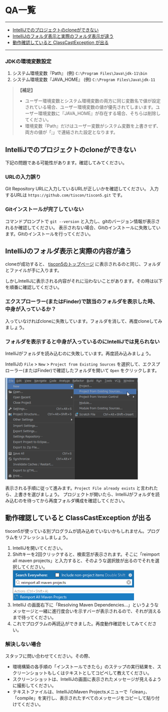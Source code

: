 # QA一覧

***
* [IntelliJでのプロジェクトのcloneができない](#intellijでのプロジェクトのcloneができない)
* [IntelliJのフォルダ表示と実際のフォルダ表示が違う](#intellijのフォルダ表示と実際の内容が違う)
* [動作確認していると ClassCastException が出る](#動作確認していると-classcastexception-が出る)

***


### JDKの環境変数設定
1. システム環境変数『Path』 (例) `C:\Program Files\Java\jdk-11\bin`
1. システム環境変数『JAVA_HOME』 (例) `C:\Program Files\Java\jdk-11`

> **【補足】**
> * ユーザー環境変数とシステム環境変数の両方に同じ変数名で値が設定されている場合、ユーザー環境変数の値が優先されてしまいます。ユーザー環境変数に『JAVA_HOME』が存在する場合、そちらは削除してください。
> * 環境変数『Path』だけはユーザー変数がシステム変数を上書きせず、両方の値が「;」で連結された設定となります。

## IntelliJでのプロジェクトのcloneができない
下記の問題である可能性があります。確認してみてください。

### URLの入力誤り
Git Repository URLに入力しているURLが正しいかを確認してください。
入力するURLは `https://github.com/tiscon/tiscon5.git` です。

### Gitインストールが完了していない
コマンドプロンプトで `git --version` と入力し、gitのバージョン情報が表示されるか確認してください。
表示されない場合、Gitのインストールに失敗しています。Gitのインストールを行ってください。

## IntelliJのフォルダ表示と実際の内容が違う
cloneが成功すると、 [tiscon5のトップページ](https://github.com/tiscon/tiscon5) に表示されるのと同じ、フォルダとファイルが手に入ります。

しかしIntelliJに表示される内容がそれに沿わないことがあります。その時は以下を順番に確認してください。

### エクスプローラー(またはFinder)で該当のフォルダを表示した時、中身が入っているか？
入っていなければcloneに失敗しています。フォルダを消して、再度cloneしてみましょう。

### フォルダを表示すると中身が入っているのにIntelliJでは見られない
IntelliJがフォルダを読み込むのに失敗しています。再度読み込みましょう。

IntelliJの `File` > `New` > `Project from Existing Sources` を選択して、エクスプローラー(またはFinder)で確認したフォルダを開いて `Open` をクリックします。

![new project from existing sources](../image/intellij_new_project-from-existing-sources.png)

表示される手順に従って進みます。`Project File already exists` と言われたら、上書きを選びましょう。
プロジェクトが開いたら、IntelliJがフォルダを読み込むのを待ってから再度フォルダ構成を確認してください。

## 動作確認していると ClassCastException が出る
tiscon5が使っている別プログラムが読み込めていないかもしれません。プログラムをリフレッシュしましょう。

1. IntelliJを開いてください。
1. Shiftキーを2回クリックすると、検索窓が表示されます。そこに「reimport all maven projects」と入力すると、そのような選択肢が出るのでそれを選択してください。<br>
![reimport all maven projects](../image/intellij_search_reimport-all-maven-projects.png)
1. IntelliJ の画面右下に「Resolving Maven Dependencies...」というようなメッセージと一緒に進行度合いを示すバーが表示されるので、それが消えるまで待ってください。
1. これでプログラムの再読込ができました。再度動作確認をしてみてください。

### 解決しない場合
スタッフに問い合わせてください。その際、

* 環境構築の各手順の「インストールできたら」のステップの実行結果を、スクリーンショットもしくはテキストとしてコピペして教えてください。
* スクリーンショットは、IntelliJの画面に表示されたメッセージが見えるように撮影してください。
* テキストファイルは、IntelliJのMaven Projectsメニューで「clean」、「compile」を実行し、表示されたすべてのメッセージをコピーして貼り付けてください。